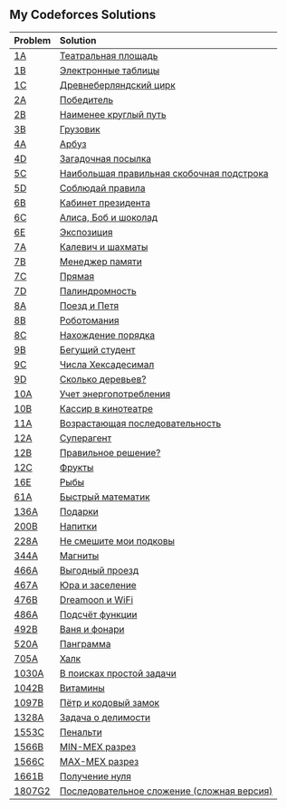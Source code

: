 ## My Codeforces Solutions
| Problem | Solution |
|:--|:--|
| [1A](https://codeforces.com/problemset/problem/1/A) | [Театральная площадь](src/1A.cpp) |
| [1B](https://codeforces.com/problemset/problem/1/B) | [Электронные таблицы](src/1B.cpp) |
| [1C](https://codeforces.com/problemset/problem/1/C) | [Древнеберляндский цирк](src/1C.cpp) |
| [2A](https://codeforces.com/problemset/problem/2/A) | [Победитель](src/2A.cpp) |
| [2B](https://codeforces.com/problemset/problem/2/B) | [Наименее круглый путь](src/2B.cpp) |
| [3B](https://codeforces.com/problemset/problem/3/B) | [Грузовик](src/3B.cpp) |
| [4A](https://codeforces.com/problemset/problem/4/A) | [Арбуз](src/4A.cpp) |
| [4D](https://codeforces.com/problemset/problem/4/D) | [Загадочная посылка](src/4D.cpp) |
| [5C](https://codeforces.com/problemset/problem/5/C) | [Наибольшая правильная скобочная подстрока](src/5C.cpp) |
| [5D](https://codeforces.com/problemset/problem/5/D) | [Соблюдай правила](src/5D.cpp) |
| [6B](https://codeforces.com/problemset/problem/6/B) | [Кабинет президента](src/6B.cpp) |
| [6C](https://codeforces.com/problemset/problem/6/C) | [Алиса, Боб и шоколад](src/6C.cpp) |
| [6E](https://codeforces.com/problemset/problem/6/E) | [Экспозиция](src/6E.cpp) |
| [7A](https://codeforces.com/problemset/problem/7/A) | [Калевич и шахматы](src/7A.cpp) |
| [7B](https://codeforces.com/problemset/problem/7/B) | [Менеджер памяти](src/7B.cpp) |
| [7C](https://codeforces.com/problemset/problem/7/C) | [Прямая](src/7C.cpp) |
| [7D](https://codeforces.com/problemset/problem/7/D) | [Палиндромность](src/7D.cpp) |
| [8A](https://codeforces.com/problemset/problem/8/A) | [Поезд и Петя](src/8A.cpp) |
| [8B](https://codeforces.com/problemset/problem/8/B) | [Роботомания](src/8B.cpp) |
| [8C](https://codeforces.com/problemset/problem/8/C) | [Нахождение порядка](src/8C.cpp) |
| [9B](https://codeforces.com/problemset/problem/9/B) | [Бегущий студент](src/9B.cpp) |
| [9C](https://codeforces.com/problemset/problem/9/C) | [Числа Хексадесимал](src/9C.cpp) |
| [9D](https://codeforces.com/problemset/problem/9/D) | [Сколько деревьев?](src/9D.cpp) |
| [10A](https://codeforces.com/problemset/problem/10/A) | [Учет энергопотребления](src/10A.cpp) |
| [10B](https://codeforces.com/problemset/problem/10/B) | [Кассир в кинотеатре](src/10B.cpp) |
| [11A](https://codeforces.com/problemset/problem/11/A) | [Возрастающая последовательность](src/11A.cpp) |
| [12A](https://codeforces.com/problemset/problem/12/A) | [Суперагент](src/12A.cpp) |
| [12B](https://codeforces.com/problemset/problem/12/B) | [Правильное решение?](src/12B.cpp) |
| [12C](https://codeforces.com/problemset/problem/12/C) | [Фрукты](src/12C.cpp) |
| [16E](https://codeforces.com/problemset/problem/16/E) | [Рыбы](src/16E.cpp) |
| [61A](https://codeforces.com/problemset/problem/61/A) | [Быстрый математик](src/61A.cpp) |
| [136A](https://codeforces.com/problemset/problem/136/A) | [Подарки](src/136A.cpp) |
| [200B](https://codeforces.com/problemset/problem/200/B) | [Напитки](src/200B.cpp) |
| [228A](https://codeforces.com/problemset/problem/228/A) | [Не смешите мои подковы](src/228A.cpp) |
| [344A](https://codeforces.com/problemset/problem/344/A) | [Магниты](src/344A.cpp) |
| [466A](https://codeforces.com/problemset/problem/466/A) | [Выгодный проезд](src/466A.cpp) |
| [467A](https://codeforces.com/problemset/problem/467/A) | [Юра и заселение](src/467A.cpp) |
| [476B](https://codeforces.com/problemset/problem/476/B) | [Dreamoon и WiFi](src/476B.cpp) |
| [486A](https://codeforces.com/problemset/problem/486/A) | [Подсчёт функции](src/486A.cpp) |
| [492B](https://codeforces.com/problemset/problem/492/B) | [Ваня и фонари](src/492B.cpp) |
| [520A](https://codeforces.com/problemset/problem/520/A) | [Панграмма](src/520A.cpp) |
| [705A](https://codeforces.com/problemset/problem/705/A) | [Халк](src/705A.cpp) |
| [1030A](https://codeforces.com/problemset/problem/1030/A) | [В поисках простой задачи](src/1030A.cpp) |
| [1042B](https://codeforces.com/problemset/problem/1042/B) | [Витамины](src/1042B.cpp) |
| [1097B](https://codeforces.com/problemset/problem/1097/B) | [Пётр и кодовый замок](src/1097B.cpp) |
| [1328A](https://codeforces.com/problemset/problem/1328/A) | [Задача о делимости](src/1328A.cpp) |
| [1553C](https://codeforces.com/problemset/problem/1553/C) | [Пенальти](src/1553C.cpp) |
| [1566B](https://codeforces.com/problemset/problem/1566/B) | [MIN-MEX разрез](src/1566B.cpp) |
| [1566C](https://codeforces.com/problemset/problem/1566/C) | [MAX-MEX разрез](src/1566C.cpp) |
| [1661B](https://codeforces.com/problemset/problem/1661/B) | [Получение нуля](src/1661B.cpp) |
| [1807G2](https://codeforces.com/problemset/problem/1807/G2) | [Последовательное сложение (сложная версия)](src/1807G2.cpp) |

